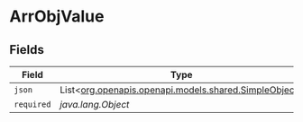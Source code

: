 # ArrObjValue


## Fields

| Field                                                                                        | Type                                                                                         | Required                                                                                     | Description                                                                                  | Example                                                                                      |
| -------------------------------------------------------------------------------------------- | -------------------------------------------------------------------------------------------- | -------------------------------------------------------------------------------------------- | -------------------------------------------------------------------------------------------- | -------------------------------------------------------------------------------------------- |
| `json`                                                                                       | List<[org.openapis.openapi.models.shared.SimpleObject](../../models/shared/SimpleObject.md)> | :heavy_minus_sign:                                                                           | N/A                                                                                          | ["...","..."]                                                                                |
| `required`                                                                                   | *java.lang.Object*                                                                           | :heavy_minus_sign:                                                                           | N/A                                                                                          |                                                                                              |